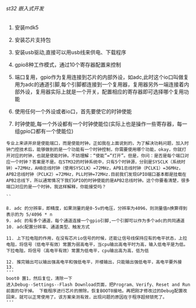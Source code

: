 ###### st32 嵌入式开发

1. 安装mdk5
2. 安装芯片支持包
3. 安装usb驱动,直接可以用usb线来供电、下载程序

4. gpio8种工作模式，通过10个寄存器配置来控制
5. 端口复用，gpio作为复用连接到芯片的内部外设，如adc,此时这个io口叫做复用为adc的通道引脚,每个引脚都连接到一个复用器，复用器另外一端连接着内部外设，复用器实际上就是一个开关，配置相应的寄存器即可选择哪个复用功能
6. 使用任何一个外设或者io口，首先要使它的时钟使能
7. 时钟使能,每一个外设都有一个时钟使能位(实际上也是操作一些寄存器，每一组gpio口都有一个使能位)
````
专业上来讲并非是使能端口，而是使能时钟。正如我在上面说到的，为了解决功耗问题，加入时钟门控技术后，能够做到的是一个功能有一个时钟控制，你需要使用哪个功能，okay，你就打开对应的时钟，也就是使能时钟。不妨理解：“使能”=“打开”。但是，你问：是否是每个端口对应一个时钟？答案是不是。在STM32的时钟系统中，只有5个时钟源，分别是SYSCLK（系统时钟）=72MHz，AHB总线时钟（使用SYSCLK）=72MHz，APB1总线时钟（PCLK1）=36MHz，APB2总线时钟（PCLK2）=72MHz，PLL时钟=72MHz.目前我们发现GPIO端口基本都是挂载在APB2总线下，所以通常情况下我们GPIO的时钟使能的是APB2总线时钟。这个你要看清楚，很多端口对应的是一个时钟。我这样解释，你能接受吗？ 

``

8. adc 的分辨率，即精度，如果测量的是0-5v的电压，分辨率为4096，则测量值n换算得到表示的为 5/4096 * n
9. adc 的有多个通道，每个通道连接一个gpio引脚,一个引脚可以作为多个adc的共同通道
10. adc配置分辨率、通道类型、触发方式

11. 上下拉电阻的作用，在没有芯片io信号的时候，还能让信号线保持应有的电平状态，上拉电阻，将信号（低电平有效）常置为弱高电平，当cpu输出高电平时为高，输入低电平是为低。下拉电阻，将信号（高电平有效）常置为低电平，cpu输出高为高，低为低

12. 推完输出可以输出强高电平和强低电平，开楼输出，只能输出强低电平，高电平要外接
13.
'''
boot0 置1，然后复位，清除一下
进入Debug--Settings--Flash Download页面，把Program、Verify、Reset and Run前面的勾干掉。 下载程序进行芯片的擦除。恢复BOOT0接地。再把刚才修改过的Debug配置改回来，就可以正常使用了。该方案亲测有效，出现问题的原因在于程序超频锁死了。
'''
